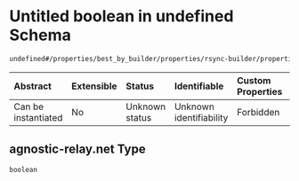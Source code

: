 # Untitled boolean in undefined Schema

```txt
undefined#/properties/best_by_builder/properties/rsync-builder/properties/relays/properties/https://agnostic-relay.net
```



| Abstract            | Extensible | Status         | Identifiable            | Custom Properties | Additional Properties | Access Restrictions | Defined In                                                         |
| :------------------ | :--------- | :------------- | :---------------------- | :---------------- | :-------------------- | :------------------ | :----------------------------------------------------------------- |
| Can be instantiated | No         | Unknown status | Unknown identifiability | Forbidden         | Allowed               | none                | [Bid.schema.json\*](../out/Bid.schema.json "open original schema") |

## agnostic-relay.net Type

`boolean`
